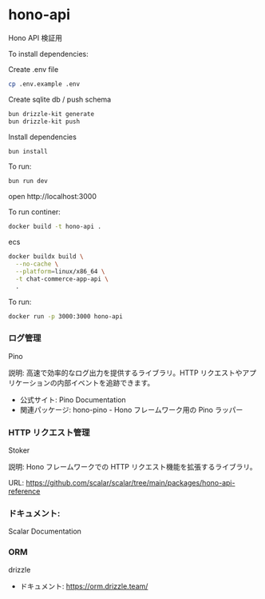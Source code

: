 # hono-api

Hono API 検証用

To install dependencies:

Create .env file

```sh
cp .env.example .env
```

Create sqlite db / push schema

```sh
bun drizzle-kit generate
bun drizzle-kit push
```

Install dependencies

```sh
bun install
```

To run:

```sh
bun run dev
```

open http://localhost:3000

To run continer:

```sh
docker build -t hono-api .
```

ecs

```sh
docker buildx build \
  --no-cache \
  --platform=linux/x86_64 \
  -t chat-commerce-app-api \
  .
```

To run:

```sh
docker run -p 3000:3000 hono-api
```

### ログ管理

Pino

説明: 高速で効率的なログ出力を提供するライブラリ。HTTP リクエストやアプリケーションの内部イベントを追跡できます。

- 公式サイト: Pino Documentation
- 関連パッケージ: hono-pino - Hono フレームワーク用の Pino ラッパー

### HTTP リクエスト管理

Stoker

説明: Hono フレームワークでの HTTP リクエスト機能を拡張するライブラリ。

URL: https://github.com/scalar/scalar/tree/main/packages/hono-api-reference

### ドキュメント:

Scalar Documentation

### ORM

drizzle

- ドキュメント: https://orm.drizzle.team/
